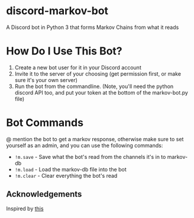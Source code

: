 # discord-markov-bot
A Discord bot in Python 3 that forms Markov Chains from what it reads

# How Do I Use This Bot?

1) Create a new bot user for it in your Discord account
2) Invite it to the server of your choosing (get permission first, or make sure it's your own server)
3) Run the bot from the commandline. (Note, you'll need the python discord API too, and put your token at the bottom of the markov-bot.py file)

# Bot Commands
@ mention the bot to get a markov response, otherwise make sure to set yourself as an admin, and you can use the following commands:

- `!m.save` - Save what the bot's read from the channels it's in to markov-db
- `!m.load` - Load the markov-db file into the bot
- `!m.clear` - Clear everything the bot's read

## Acknowledgements
Inspired by [this](https://gist.githubusercontent.com/agiliq/131679/raw/33ff96bbb536b71e989276d9f7a728037b124048/gistfile1.py_)

